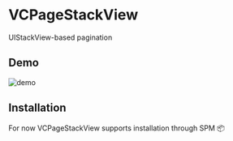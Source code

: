 # VCPageStackView
UIStackView-based pagination

## Demo
![demo](https://user-images.githubusercontent.com/5366222/77224000-18957000-6b94-11ea-88cc-6bdaf9258d9f.gif)

## Installation
For now VCPageStackView supports installation through SPM 📦
